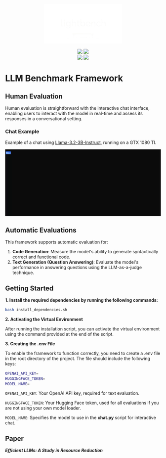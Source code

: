 <div align='center'>
    <picture>
        <source media="(prefers-color-scheme: light)" srcset="/readme_assets/lightbench_logo_lightmode.png">
        <img alt="lighbench logo" src="/readme_assets/lightbench_logo_darkmode.png" width="50%" height="50%">
    </picture>
    <p>
        <img src="https://img.shields.io/badge/Ubuntu-20.04-orange">
        <img src="https://img.shields.io/badge/python->=3.11.3-blue">
        <br>
        <img src="https://img.shields.io/badge/-HuggingFace-FDEE21?style=for-the-badge&logo=HuggingFace&logoColor=black">
        <img src="https://img.shields.io/badge/PyTorch-EE4C2C?style=for-the-badge&logo=pytorch&logoColor=white">
    </p>
</div>


# LLM Benchmark Framework

## Human Evaluation
Human evaluation is straightforward with the interactive chat interface, enabling users to interact with the model in real-time and assess its responses in a conversational setting.

### Chat Example
Example of a chat using [Llama-3.2-3B-Instruct](https://huggingface.co/meta-llama/Llama-3.2-3B-Instruct), running on a GTX 1080 TI.

![Demo of Terminal Chat Interface](./readme_assets/demo.gif)


## Automatic Evaluations
This framework supports automatic evaluation for:
1. **Code Generation**: Measure the model's ability to generate syntactically correct and functional code.
2. **Text Generation (Question Answering)**: Evaluate the model's performance in answering questions using the LLM-as-a-judge technique.


## Getting Started
**1. Install the required dependencies by running the following commands:**
```bash
bash install_dependencies.sh
```

**2. Activating the Virtual Environment**

After running the installation script, you can activate the virtual environment using the command provided at the end of the script.

**3. Creating the .env File**

To enable the framework to function correctly, you need to create a .env file in the root directory of the project. The file should include the following keys:
```bash
OPENAI_API_KEY=
HUGGINGFACE_TOKEN=
MODEL_NAME=
```
`OPENAI_API_KEY`: Your OpenAI API key, required for text evaluation.

`HUGGINGFACE_TOKEN`: Your Hugging Face token, used for all evaluations if you are not using your own model loader.

`MODEL_NAME`: Specifies the model to use in the **chat.py** script for interactive chat.


## Paper
***Efficient LLMs: A Study in Resource Reduction***